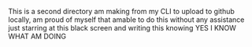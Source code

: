 This is a second directory am making from my CLI to upload to github locally, am proud of myself that amable to do this without any assistance just starring at this black screen and writing this knowing YES I KNOW WHAT AM DOING
